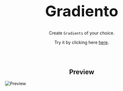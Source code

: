 <div align="center">
<h1 style="font-size:50px;"> Gradiento </h1>

Create `Gradients` of your choice.

</div>
<p align = "center">Try it by clicking here <a href = "https://hammad-001.github.io/Math-HUT/">here</a>.</p>

<br>
<br>
<h2 align = "center">Preview</h2>

![Preview](Gradiento.gif)
